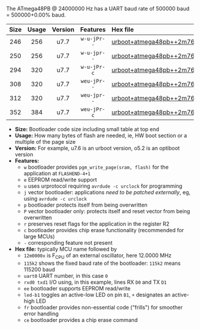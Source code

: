 The ATmega48PB @ 24000000 Hz has a UART baud rate of 500000 baud = 500000+0.00% baud.

|Size|Usage|Version|Features|Hex file|
|:-:|:-:|:-:|:-:|:--|
|246|256|u7.7|`w-u-jPr--`|[urboot+atmega48pb++2m7648x+++57k6_uart0_rxd0_txd1_led+b5.hex](https://raw.githubusercontent.com/stefanrueger/urboot.hex/main/cores/minicore/atmega48pb/external_oscillator/fcpu++2m7648_Hz/br+++57k6_bps/urboot+atmega48pb++2m7648x+++57k6_uart0_rxd0_txd1_led+b5.hex)|
|250|256|u7.7|`w-u-jpr--`|[urboot+atmega48pb++2m7648x+++57k6_uart0_rxd0_txd1_led+b5_fr.hex](https://raw.githubusercontent.com/stefanrueger/urboot.hex/main/cores/minicore/atmega48pb/external_oscillator/fcpu++2m7648_Hz/br+++57k6_bps/urboot+atmega48pb++2m7648x+++57k6_uart0_rxd0_txd1_led+b5_fr.hex)|
|294|320|u7.7|`w-u-jPr-c`|[urboot+atmega48pb++2m7648x+++57k6_uart0_rxd0_txd1_led+b5_fr_ce.hex](https://raw.githubusercontent.com/stefanrueger/urboot.hex/main/cores/minicore/atmega48pb/external_oscillator/fcpu++2m7648_Hz/br+++57k6_bps/urboot+atmega48pb++2m7648x+++57k6_uart0_rxd0_txd1_led+b5_fr_ce.hex)|
|308|320|u7.7|`weu-jPr--`|[urboot+atmega48pb++2m7648x+++57k6_uart0_rxd0_txd1_ee_led+b5.hex](https://raw.githubusercontent.com/stefanrueger/urboot.hex/main/cores/minicore/atmega48pb/external_oscillator/fcpu++2m7648_Hz/br+++57k6_bps/urboot+atmega48pb++2m7648x+++57k6_uart0_rxd0_txd1_ee_led+b5.hex)|
|312|320|u7.7|`weu-jpr--`|[urboot+atmega48pb++2m7648x+++57k6_uart0_rxd0_txd1_ee_led+b5_fr.hex](https://raw.githubusercontent.com/stefanrueger/urboot.hex/main/cores/minicore/atmega48pb/external_oscillator/fcpu++2m7648_Hz/br+++57k6_bps/urboot+atmega48pb++2m7648x+++57k6_uart0_rxd0_txd1_ee_led+b5_fr.hex)|
|352|384|u7.7|`weu-jPr-c`|[urboot+atmega48pb++2m7648x+++57k6_uart0_rxd0_txd1_ee_led+b5_fr_ce.hex](https://raw.githubusercontent.com/stefanrueger/urboot.hex/main/cores/minicore/atmega48pb/external_oscillator/fcpu++2m7648_Hz/br+++57k6_bps/urboot+atmega48pb++2m7648x+++57k6_uart0_rxd0_txd1_ee_led+b5_fr_ce.hex)|

- **Size:** Bootloader code size including small table at top end
- **Usage:** How many bytes of flash are needed, ie, HW boot section or a multiple of the page size
- **Version:** For example, u7.6 is an urboot version, o5.2 is an optiboot version
- **Features:**
  + `w` bootloader provides `pgm_write_page(sram, flash)` for the application at `FLASHEND-4+1`
  + `e` EEPROM read/write support
  + `u` uses urprotocol requiring `avrdude -c urclock` for programming
  + `j` vector bootloader: applications *need to be patched externally*, eg, using `avrdude -c urclock`
  + `p` bootloader protects itself from being overwritten
  + `P` vector bootloader only: protects itself and reset vector from being overwritten
  + `r` preserves reset flags for the application in the register R2
  + `c` bootloader provides chip erase functionality (recommended for large MCUs)
  + `-` corresponding feature not present
- **Hex file:** typically MCU name followed by
  + `12m0000x` is F<sub>CPU</sub> of an external oscillator, here 12.0000 MHz
  + `115k2` shows the fixed baud rate of the bootloader: `115k2` means 115200 baud
  + `uart0` UART number, in this case `0`
  + `rxd0 txd1` I/O using, in this example, lines RX `D0` and TX `D1`
  + `ee` bootloader supports EEPROM read/write
  + `led-b1` toggles an active-low LED on pin `B1`, `+` designates an active-high LED
  + `fr` bootloader provides non-essential code ("frills") for smoother error handling
  + `ce` bootloader provides a chip erase command
